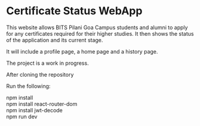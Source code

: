 # Certificate Status WebApp

This website allows BITS Pilani Goa Campus students and alumni to apply for any certificates required for their higher studies. It then shows the status of the application and its current stage.  

It will include a profile page, a home page and a history page.  

The project is a work in progress.  

After cloning the repository  

Run the following:  

npm install  
npm install react-router-dom  
npm install jwt-decode  
npm run dev  

